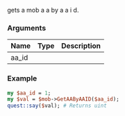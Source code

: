 gets a mob a a by a a i d.
### Arguments
**Name**|**Type**|**Description**
:---|:---|:---
aa_id||

### Example

```perl
my $aa_id = 1;
my $val = $mob->GetAAByAAID($aa_id);
quest::say($val); # Returns uint
```